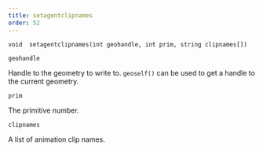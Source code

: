 ```yaml
---
title: setagentclipnames
order: 52
---
```

`void  setagentclipnames(int geohandle, int prim, string clipnames[])`

`geohandle`

Handle to the geometry to write to. `geoself()` can be used to get a handle to the current geometry.

`prim`

The primitive number.

`clipnames`

A list of animation clip names.
